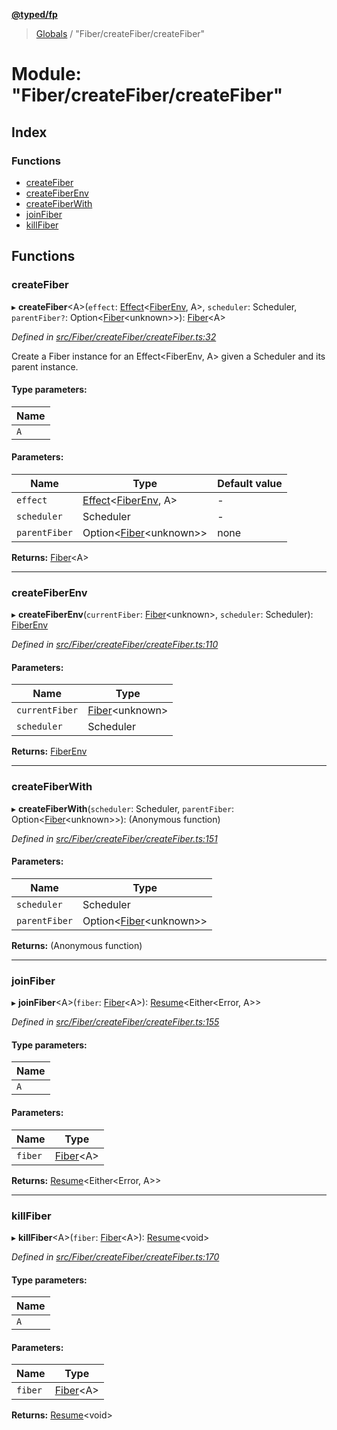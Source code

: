 **[@typed/fp](../README.md)**

> [Globals](../globals.md) / "Fiber/createFiber/createFiber"

# Module: "Fiber/createFiber/createFiber"

## Index

### Functions

* [createFiber](_fiber_createfiber_createfiber_.md#createfiber)
* [createFiberEnv](_fiber_createfiber_createfiber_.md#createfiberenv)
* [createFiberWith](_fiber_createfiber_createfiber_.md#createfiberwith)
* [joinFiber](_fiber_createfiber_createfiber_.md#joinfiber)
* [killFiber](_fiber_createfiber_createfiber_.md#killfiber)

## Functions

### createFiber

▸ **createFiber**\<A>(`effect`: [Effect](_effect_effect_.effect.md)\<[FiberEnv](../interfaces/_fiber_fiberenv_.fiberenv.md), A>, `scheduler`: Scheduler, `parentFiber?`: Option\<[Fiber](../interfaces/_fiber_fiber_.fiber.md)\<unknown>>): [Fiber](../interfaces/_fiber_fiber_.fiber.md)\<A>

*Defined in [src/Fiber/createFiber/createFiber.ts:32](https://github.com/TylorS/typed-fp/blob/6ccb290/src/Fiber/createFiber/createFiber.ts#L32)*

Create a Fiber instance for an Effect<FiberEnv, A> given a Scheduler and
its parent instance.

#### Type parameters:

Name |
------ |
`A` |

#### Parameters:

Name | Type | Default value |
------ | ------ | ------ |
`effect` | [Effect](_effect_effect_.effect.md)\<[FiberEnv](../interfaces/_fiber_fiberenv_.fiberenv.md), A> | - |
`scheduler` | Scheduler | - |
`parentFiber` | Option\<[Fiber](../interfaces/_fiber_fiber_.fiber.md)\<unknown>> | none |

**Returns:** [Fiber](../interfaces/_fiber_fiber_.fiber.md)\<A>

___

### createFiberEnv

▸ **createFiberEnv**(`currentFiber`: [Fiber](../interfaces/_fiber_fiber_.fiber.md)\<unknown>, `scheduler`: Scheduler): [FiberEnv](../interfaces/_fiber_fiberenv_.fiberenv.md)

*Defined in [src/Fiber/createFiber/createFiber.ts:110](https://github.com/TylorS/typed-fp/blob/6ccb290/src/Fiber/createFiber/createFiber.ts#L110)*

#### Parameters:

Name | Type |
------ | ------ |
`currentFiber` | [Fiber](../interfaces/_fiber_fiber_.fiber.md)\<unknown> |
`scheduler` | Scheduler |

**Returns:** [FiberEnv](../interfaces/_fiber_fiberenv_.fiberenv.md)

___

### createFiberWith

▸ **createFiberWith**(`scheduler`: Scheduler, `parentFiber`: Option\<[Fiber](../interfaces/_fiber_fiber_.fiber.md)\<unknown>>): (Anonymous function)

*Defined in [src/Fiber/createFiber/createFiber.ts:151](https://github.com/TylorS/typed-fp/blob/6ccb290/src/Fiber/createFiber/createFiber.ts#L151)*

#### Parameters:

Name | Type |
------ | ------ |
`scheduler` | Scheduler |
`parentFiber` | Option\<[Fiber](../interfaces/_fiber_fiber_.fiber.md)\<unknown>> |

**Returns:** (Anonymous function)

___

### joinFiber

▸ **joinFiber**\<A>(`fiber`: [Fiber](../interfaces/_fiber_fiber_.fiber.md)\<A>): [Resume](_resume_resume_.md#resume)\<Either\<Error, A>>

*Defined in [src/Fiber/createFiber/createFiber.ts:155](https://github.com/TylorS/typed-fp/blob/6ccb290/src/Fiber/createFiber/createFiber.ts#L155)*

#### Type parameters:

Name |
------ |
`A` |

#### Parameters:

Name | Type |
------ | ------ |
`fiber` | [Fiber](../interfaces/_fiber_fiber_.fiber.md)\<A> |

**Returns:** [Resume](_resume_resume_.md#resume)\<Either\<Error, A>>

___

### killFiber

▸ **killFiber**\<A>(`fiber`: [Fiber](../interfaces/_fiber_fiber_.fiber.md)\<A>): [Resume](_resume_resume_.md#resume)\<void>

*Defined in [src/Fiber/createFiber/createFiber.ts:170](https://github.com/TylorS/typed-fp/blob/6ccb290/src/Fiber/createFiber/createFiber.ts#L170)*

#### Type parameters:

Name |
------ |
`A` |

#### Parameters:

Name | Type |
------ | ------ |
`fiber` | [Fiber](../interfaces/_fiber_fiber_.fiber.md)\<A> |

**Returns:** [Resume](_resume_resume_.md#resume)\<void>
